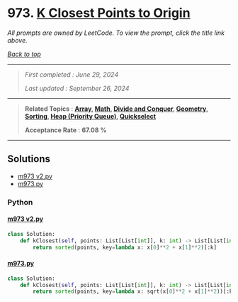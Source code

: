 # 973. [K Closest Points to Origin](<https://leetcode.com/problems/k-closest-points-to-origin>)

*All prompts are owned by LeetCode. To view the prompt, click the title link above.*

*[Back to top](<../README.md>)*

------

> *First completed : June 29, 2024*
>
> *Last updated : September 26, 2024*

------

> **Related Topics** : **[Array](<by_topic/Array.md>), [Math](<by_topic/Math.md>), [Divide and Conquer](<by_topic/Divide and Conquer.md>), [Geometry](<by_topic/Geometry.md>), [Sorting](<by_topic/Sorting.md>), [Heap (Priority Queue)](<by_topic/Heap (Priority Queue).md>), [Quickselect](<by_topic/Quickselect.md>)**
>
> **Acceptance Rate** : **67.08 %**

------

## Solutions

- [m973 v2.py](<../my-submissions/m973 v2.py>)
- [m973.py](<../my-submissions/m973.py>)
### Python
#### [m973 v2.py](<../my-submissions/m973 v2.py>)
```Python
class Solution:
    def kClosest(self, points: List[List[int]], k: int) -> List[List[int]]:
        return sorted(points, key=lambda x: x[0]**2 + x[1]**2)[:k]

```

#### [m973.py](<../my-submissions/m973.py>)
```Python
class Solution:
    def kClosest(self, points: List[List[int]], k: int) -> List[List[int]]:
        return sorted(points, key=lambda x: sqrt(x[0]**2 + x[1]**2))[:k]
```

